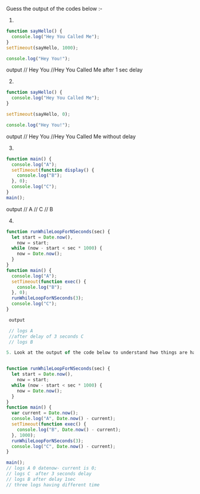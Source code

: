 Guess the output of the codes below :-

1.
```js
function sayHello() {
  console.log("Hey You Called Me");
}
setTimeout(sayHello, 1000);

console.log("Hey You!");
```

 output
 // Hey You
 //Hey You Called Me after 1 sec delay

2.
```js
function sayHello() {
  console.log("Hey You Called Me");
}

setTimeout(sayHello, 0);

console.log("Hey You!");
```
 output
  // Hey You
 //Hey You Called Me without delay

3.
```js
function main() {
  console.log("A");
  setTimeout(function display() {
    console.log("B");
  }, 0);
  console.log("C");
}
main();
```
 output
 // A
 // C
 // B


4.
```js
function runWhileLoopForNSeconds(sec) {
  let start = Date.now(),
    now = start;
  while (now - start < sec * 1000) {
    now = Date.now();
  }
}
function main() {
  console.log("A");
  setTimeout(function exec() {
    console.log("B");
  }, 0);
  runWhileLoopForNSeconds(3);
  console.log("C");
}

 output

 // logs A
 //after delay of 3 seconds C
 // logs B

5. Look at the output of the code below to understand hwo things are happening.


function runWhileLoopForNSeconds(sec) {
  let start = Date.now(),
    now = start;
  while (now - start < sec * 1000) {
    now = Date.now();
  }
}
function main() {
  var current = Date.now();
  console.log("A", Date.now() - current);
  setTimeout(function exec() {
    console.log("B", Date.now() - current);
  }, 1000);
  runWhileLoopForNSeconds(3);
  console.log("C", Date.now() - current);
}

main();
// logs A 0 datenow- current is 0;
// logs C  after 3 seconds delay
// logs B after delay 1sec
// three logs having different time
```